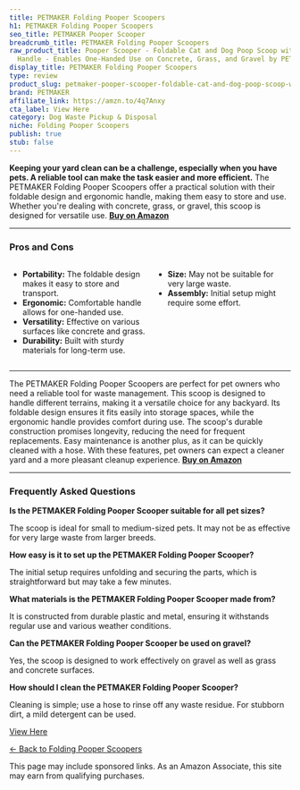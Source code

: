 ```yaml
---
title: PETMAKER Folding Pooper Scoopers
h1: PETMAKER Folding Pooper Scoopers
seo_title: PETMAKER Pooper Scooper
breadcrumb_title: PETMAKER Folding Pooper Scoopers
raw_product_title: Pooper Scooper - Foldable Cat and Dog Poop Scoop with Ergonomic
  Handle - Enables One-Handed Use on Concrete, Grass, and Gravel by PETMAKER (Green)
display_title: PETMAKER Folding Pooper Scoopers
type: review
product_slug: petmaker-pooper-scooper-foldable-cat-and-dog-poop-scoop-with-ergonomic-6c78c92a
brand: PETMAKER
affiliate_link: https://amzn.to/4q7Anxy
cta_label: View Here
category: Dog Waste Pickup & Disposal
niche: Folding Pooper Scoopers
publish: true
stub: false
---
```


<div id="intro" class="full-width">
  <p><strong>Keeping your yard clean can be a challenge, especially when you have pets. A reliable tool can make the task easier and more efficient.</strong> The PETMAKER Folding Pooper Scoopers offer a practical solution with their foldable design and ergonomic handle, making them easy to store and use. Whether you're dealing with concrete, grass, or gravel, this scoop is designed for versatile use. <a href="https://amzn.to/4q7Anxy" rel="nofollow sponsored noopener" target="_blank"><strong>Buy on Amazon</strong></a></p>
</div>

<hr />
<h3 id="pros-cons">Pros and Cons</h3>
<div class="pc-grid" style="display:grid;grid-template-columns:1fr 1fr;gap:16px;">
  <ul>
    <li><strong>Portability:</strong> The foldable design makes it easy to store and transport.</li>
    <li><strong>Ergonomic:</strong> Comfortable handle allows for one-handed use.</li>
    <li><strong>Versatility:</strong> Effective on various surfaces like concrete and grass.</li>
    <li><strong>Durability:</strong> Built with sturdy materials for long-term use.</li>
  </ul>
  <ul>
    <li><strong>Size:</strong> May not be suitable for very large waste.</li>
    <li><strong>Assembly:</strong> Initial setup might require some effort.</li>
  </ul>
</div>
<hr />

<div class="full-width">
  <p>The PETMAKER Folding Pooper Scoopers are perfect for pet owners who need a reliable tool for waste management. This scoop is designed to handle different terrains, making it a versatile choice for any backyard. Its foldable design ensures it fits easily into storage spaces, while the ergonomic handle provides comfort during use. The scoop's durable construction promises longevity, reducing the need for frequent replacements. Easy maintenance is another plus, as it can be quickly cleaned with a hose. With these features, pet owners can expect a cleaner yard and a more pleasant cleanup experience. <a href="https://amzn.to/4q7Anxy" rel="nofollow sponsored noopener" target="_blank"><strong>Buy on Amazon</strong></a></p>
</div>

<hr />
<h3 id="faqs">Frequently Asked Questions</h3>

<p><strong>Is the PETMAKER Folding Pooper Scooper suitable for all pet sizes?</strong></p>
<p>The scoop is ideal for small to medium-sized pets. It may not be as effective for very large waste from larger breeds.</p>

<p><strong>How easy is it to set up the PETMAKER Folding Pooper Scooper?</strong></p>
<p>The initial setup requires unfolding and securing the parts, which is straightforward but may take a few minutes.</p>

<p><strong>What materials is the PETMAKER Folding Pooper Scooper made from?</strong></p>
<p>It is constructed from durable plastic and metal, ensuring it withstands regular use and various weather conditions.</p>

<p><strong>Can the PETMAKER Folding Pooper Scooper be used on gravel?</strong></p>
<p>Yes, the scoop is designed to work effectively on gravel as well as grass and concrete surfaces.</p>

<p><strong>How should I clean the PETMAKER Folding Pooper Scooper?</strong></p>
<p>Cleaning is simple; use a hose to rinse off any waste residue. For stubborn dirt, a mild detergent can be used.</p>
<p><a class="btn" href="https://amzn.to/4q7Anxy" target="_blank" rel="nofollow sponsored noopener">View Here</a></p>
<p><a href="/roundups/dog-waste-pickup-disposal/folding-pooper-scoopers/">← Back to Folding Pooper Scoopers</a></p>
<aside class="disclosure">This page may include sponsored links. As an Amazon Associate, this site may earn from qualifying purchases.</aside>
